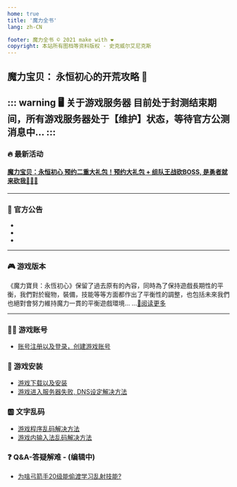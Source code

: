 ```yaml
---
home: true
title: '魔力全书'
lang: zh-CN

footer: 魔力全书 © 2021 make with ❤️
copyright: 本站所有图档等资料版权 - 史克威尔艾尼克斯
---
```



<Logo />

## 魔力宝贝： 永恒初心的开荒攻略 🚩

<Valine />

::: warning 🖥️ 关于游戏服务器
目前处于封测结束期间，所有游戏服务器处于【维护】状态，等待官方公测消息中...
:::
-------------------------------
### :fire: 最新活动 

#### [魔力宝贝：永恒初心 预约二重大礼包！预约大礼包 + 组队王战砍BOSS, 是勇者就来砍我🔪🔪🔪](https://cg.originmood.com/event/20200903)

-------------------------------


### 📢 官方公告 

- <Post date="2021/4/23 12:54" title="感謝大家參與封測且給予了許多支持和建議。💕目前團隊正全力為公測做準備。遊戲還有部分問題需要修復，包括理應封測便修復完成的文字顯示問題，" url="/announces/3" is-new />
- <Post date="2021/4/21 12:55" title="刪檔封測已於本日圓滿結束，在此感謝衷心感謝每一位勇者。 💕封測期間即使是刪檔數據不保留，但角色創立數量達到13萬之多，這是很驚人的數字" url="/announces/2"  />
- <Post date="2021/4/16 12:00" title="封測現正開啟，勇者們可以進入法蘭城開始冒險！本次為刪檔封測，封測時間為 4月16日 10:00-4月19日 10:00。注：勇者們需要重新安裝啟動器方能正常進入遊戲。" url="/announces/1" />


-------------------------------

### 🎮 游戏版本

《魔力寶貝：永恆初心》保留了過去原有的內容，同時為了保持遊戲長期性的平衡，我們對於寵物，裝備，技能等等方面都作出了平衡性的調整，也包括未來我們也絕對會努力維持魔力一貫的平衡遊戲環境... ...[🔖阅读更多](/version)

-------------------------------

### :sassy_man: 游戏账号

- [账号注册以及登录，创建游戏账号](guides/register)

### :book: 游戏安装

- [游戏下载以及安装](guides/install)
- [游戏进入服务器失败, DNS设定解决方法](guides/dns)

### :ab: 文字乱码

- [游戏程序乱码解决方法](guides/locale)
- [游戏内输入法乱码解决方法](guides/input)

### :question: Q&A-答疑解难 - (编辑中)

- [为啥弓箭手20级能偷渡学习乱射技能?](about/archer_smuggling)


